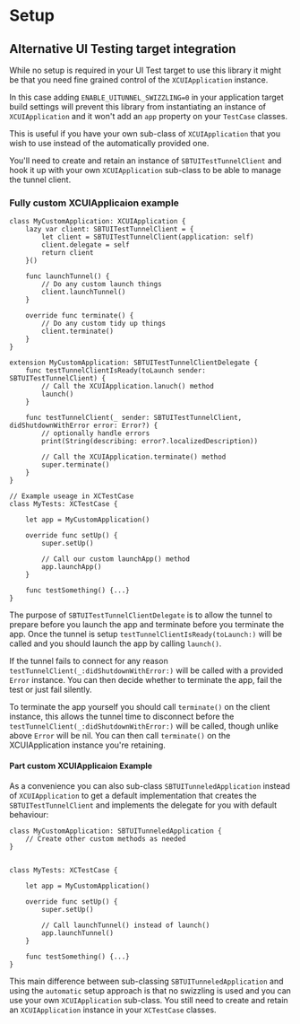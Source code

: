 # Setup

## Alternative UI Testing target integration

While no setup is required in your UI Test target to use this library it might be that you need fine grained control of the `XCUIApplication` instance. 

In this case adding `ENABLE_UITUNNEL_SWIZZLING=0` in your application target build settings will prevent this library from instantiating an instance of `XCUIApplication` and it won't add an `app` property on your `TestCase` classes.

This is useful if you have your own sub-class of `XCUIApplication` that you wish to use instead of the automatically provided one.

You'll need to create and retain an instance of `SBTUITestTunnelClient` and hook it up with your own `XCUIApplication` sub-class to be able to manage the tunnel client.

### Fully custom XCUIApplicaion example 

    class MyCustomApplication: XCUIApplication {
        lazy var client: SBTUITestTunnelClient = {
            let client = SBTUITestTunnelClient(application: self)
            client.delegate = self
            return client
        }()
        
        func launchTunnel() {
            // Do any custom launch things
            client.launchTunnel()
        }
        
        override func terminate() {
            // Do any custom tidy up things
            client.terminate()
        }
    }

    extension MyCustomApplication: SBTUITestTunnelClientDelegate {
        func testTunnelClientIsReady(toLaunch sender: SBTUITestTunnelClient) {
            // Call the XCUIApplication.lanuch() method
            launch()
        }
        
        func testTunnelClient(_ sender: SBTUITestTunnelClient, didShutdownWithError error: Error?) {
            // optionally handle errors
            print(String(describing: error?.localizedDescription))
            
            // Call the XCUIApplication.terminate() method
            super.terminate()
        }
    }

    // Example useage in XCTestCase
    class MyTests: XCTestCase {
     
        let app = MyCustomApplication()
     
        override func setUp() {
            super.setUp()
     
            // Call our custom launchApp() method
            app.launchApp()
        }
      
        func testSomething() {...}
    }

The purpose of `SBTUITestTunnelClientDelegate` is to allow the tunnel to prepare before you launch the app and terminate before you terminate the app. Once the tunnel is setup `testTunnelClientIsReady(toLaunch:)` will be called and you should launch the app by calling `launch()`. 

If the tunnel fails to connect for any reason `testTunnelClient(_:didShutdownWithError:)` will be called with a provided `Error` instance. You can then decide whether to terminate the app, fail the test or just fail silently.

To terminate the app yourself you should call `terminate()` on the client instance, this allows the tunnel time to disconnect before the `testTunnelClient(_:didShutdownWithError:)` will be called, though unlike above `Error` will be nil. You can then call `terminate()` on the XCUIApplication instance you're retaining.

#### Part custom XCUIApplicaion Example 

As a convenience you can also sub-class `SBTUITunneledApplication` instead of `XCUIApplication` to get a default implementation that creates the `SBTUITestTunnelClient` and implements the delegate for you with default behaviour:

    class MyCustomApplication: SBTUITunneledApplication {
        // Create other custom methods as needed
    }

     
    class MyTests: XCTestCase {
     
        let app = MyCustomApplication()
     
        override func setUp() {
            super.setUp()
     
            // Call launchTunnel() instead of launch()
            app.launchTunnel()
        }
     
        func testSomething() {...}
    }

This main difference between sub-classing `SBTUITunneledApplication` and using the `automatic` setup approach is that no swizzling is used and you can use your own `XCUIApplication` sub-class. You still need to create and retain an `XCUIApplication` instance in your `XCTestCase` classes.